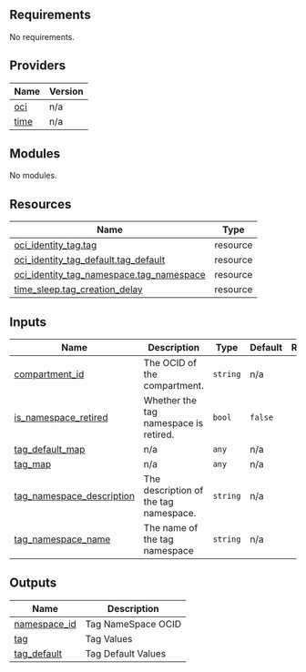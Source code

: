 <!-- BEGIN_TF_DOCS -->
## Requirements

No requirements.

## Providers

| Name | Version |
|------|---------|
| <a name="provider_oci"></a> [oci](#provider\_oci) | n/a |
| <a name="provider_time"></a> [time](#provider\_time) | n/a |

## Modules

No modules.

## Resources

| Name | Type |
|------|------|
| [oci_identity_tag.tag](https://registry.terraform.io/providers/oracle/oci/latest/docs/resources/identity_tag) | resource |
| [oci_identity_tag_default.tag_default](https://registry.terraform.io/providers/oracle/oci/latest/docs/resources/identity_tag_default) | resource |
| [oci_identity_tag_namespace.tag_namespace](https://registry.terraform.io/providers/oracle/oci/latest/docs/resources/identity_tag_namespace) | resource |
| [time_sleep.tag_creation_delay](https://registry.terraform.io/providers/hashicorp/time/latest/docs/resources/sleep) | resource |

## Inputs

| Name | Description | Type | Default | Required |
|------|-------------|------|---------|:--------:|
| <a name="input_compartment_id"></a> [compartment\_id](#input\_compartment\_id) | The OCID of the compartment. | `string` | n/a | yes |
| <a name="input_is_namespace_retired"></a> [is\_namespace\_retired](#input\_is\_namespace\_retired) | Whether the tag namespace is retired. | `bool` | `false` | no |
| <a name="input_tag_default_map"></a> [tag\_default\_map](#input\_tag\_default\_map) | n/a | `any` | n/a | yes |
| <a name="input_tag_map"></a> [tag\_map](#input\_tag\_map) | n/a | `any` | n/a | yes |
| <a name="input_tag_namespace_description"></a> [tag\_namespace\_description](#input\_tag\_namespace\_description) | The description of the tag namespace. | `string` | n/a | yes |
| <a name="input_tag_namespace_name"></a> [tag\_namespace\_name](#input\_tag\_namespace\_name) | The name of the tag namespace | `string` | n/a | yes |

## Outputs

| Name | Description |
|------|-------------|
| <a name="output_namespace_id"></a> [namespace\_id](#output\_namespace\_id) | Tag NameSpace OCID |
| <a name="output_tag"></a> [tag](#output\_tag) | Tag Values |
| <a name="output_tag_default"></a> [tag\_default](#output\_tag\_default) | Tag Default Values |
<!-- END_TF_DOCS -->    